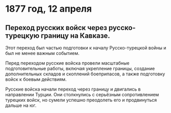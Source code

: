 # 1877 год, 12 апреля
## Переход русских войск через русско-турецкую границу на Кавказе.
Этот переход был частью подготовки к началу Русско-турецкой войны и был не менее важным событием.

Перед переходом русские войска провели масштабные подготовительные работы, включая укрепление границы, создание дополнительных складов и скоплений боеприпасов, а также подготовку войск к боевым действиям.

Русские войска начали переход через границу и двигались в направлении Турции. Они столкнулись с серьёзным сопротивлением турецких войск, но сумели успешно преодолеть его и продвинуться дальше на юг.